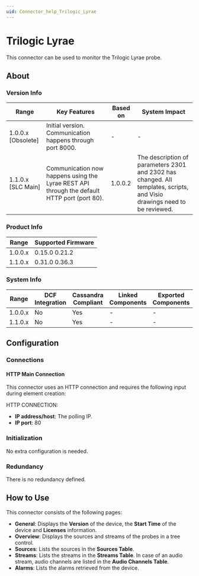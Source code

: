 ```yaml
---
uid: Connector_help_Trilogic_Lyrae
---
```


# Trilogic Lyrae

This connector can be used to monitor the Trilogic Lyrae probe.

## About

### Version Info

| Range | Key Features | Based on | System Impact |
|--|--|--|--|
| 1.0.0.x [Obsolete] | Initial version. Communication happens through port 8000. | - | - |
| 1.1.0.x [SLC Main] | Communication now happens using the Lyrae REST API through the default HTTP port (port 80). | 1.0.0.2 | The description of parameters 2301 and 2302 has changed. All templates, scripts, and Visio drawings need to be reviewed. |

### Product Info

| Range     | Supported Firmware     |
|-----------|------------------------|
| 1.0.0.x   | 0.15.0 0.21.2          |
| 1.1.0.x   | 0.31.0 0.36.3          |

### System Info

| Range     | DCF Integration     | Cassandra Compliant     | Linked Components     | Exported Components     |
|-----------|---------------------|-------------------------|-----------------------|-------------------------|
| 1.0.0.x   | No                  | Yes                     | -                     | -                       |
| 1.1.0.x   | No                  | Yes                     | -                     | -                       |

## Configuration

### Connections

#### HTTP Main Connection

This connector uses an HTTP connection and requires the following input during element creation:

HTTP CONNECTION:

- **IP address/host**: The polling IP.
- **IP port**: 80

### Initialization

No extra configuration is needed.

### Redundancy

There is no redundancy defined.

## How to Use

This connector consists of the following pages:

- **General**: Displays the **Version** of the device, the **Start Time** of the device and **Licenses** information.
- **Overview**: Displays the sources and streams of the probes in a tree control.
- **Sources**: Lists the sources in the **Sources Table**.
- **Streams**: Lists the streams in the **Streams Table**. In case of an audio stream, audio channels are listed in the **Audio Channels Table**.
- **Alarms**: Lists the alarms retrieved from the device.
